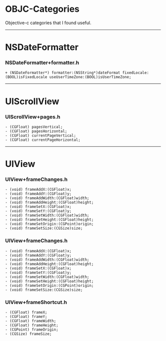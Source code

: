 # OBJC-Categories #

Objective-c categories that I found useful.

_____ 

# NSDateFormatter #

### NSDateFormatter+formatter.h ###

    + (NSDateFormatter*) formatter:(NSString*)dateFormat fixedLocale:(BOOL)isFixedLocale useUserTimeZone:(BOOL)isUserTimeZone;

_____

# UIScrollView #

### UIScrollView+pages.h ###

    - (CGFloat) pagesVertical;
    - (CGFloat) pagesHorizontal;
    - (CGFloat) currentPageVertical;
    - (CGFloat) currentPageHorizontal;

_____

# UIView #

### UIView+frameChanges.h ###

    - (void) frameAddX:(CGFloat)x;
    - (void) frameAddY:(CGFloat)y;
    - (void) frameAddWidth:(CGFloat)width;
    - (void) frameAddHeight:(CGFloat)height;
    - (void) frameSetX:(CGFloat)x;
    - (void) frameSetY:(CGFloat)y;
    - (void) frameSetWidth:(CGFloat)width;
    - (void) frameSetHeight:(CGFloat)height;
    - (void) frameSetOrigin:(CGPoint)origin;
    - (void) frameSetSize:(CGSize)size;

### UIView+frameChanges.h ###

    - (void) frameAddX:(CGFloat)x;
    - (void) frameAddY:(CGFloat)y;
    - (void) frameAddWidth:(CGFloat)width;
    - (void) frameAddHeight:(CGFloat)height;
    - (void) frameSetX:(CGFloat)x;
    - (void) frameSetY:(CGFloat)y;
    - (void) frameSetWidth:(CGFloat)width;
    - (void) frameSetHeight:(CGFloat)height;
    - (void) frameSetOrigin:(CGPoint)origin;
    - (void) frameSetSize:(CGSize)size;
    
### UIView+frameShortcut.h ###

    - (CGFloat) frameX;
    - (CGFloat) frameY;
    - (CGFloat) frameWidth;
    - (CGFloat) frameHeight;
    - (CGPoint) frameOrigin;
    - (CGSize) frameSize;